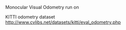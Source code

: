 Monocular Visual Odometry run on

KITTI odometry dataset
http://www.cvlibs.net/datasets/kitti/eval_odometry.php
